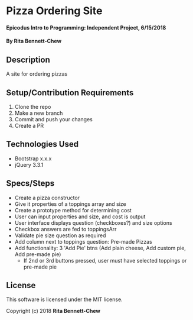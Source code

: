 # Pizza Ordering Site

#### Epicodus Intro to Programming: Independent Project, 6/15/2018

#### By Rita Bennett-Chew

## Description

A site for ordering pizzas

## Setup/Contribution Requirements

1. Clone the repo
1. Make a new branch
1. Commit and push your changes
1. Create a PR

## Technologies Used

* Bootstrap x.x.x
* jQuery 3.3.1

## Specs/Steps
* Create a pizza constructor
* Give it properties of a toppings array and size
* Create a prototype method for determining cost
* User can input properties and size, and cost is output
* User interface displays question (checkboxes?) and size options
* Checkbox answers are fed to toppingsArr
* Validate pie size question as required
* Add column next to toppings question: Pre-made Pizzas
* Add functionality: 3 'Add Pie' btns (Add plain cheese, Add custom pie, Add pre-made pie)
  - If 2nd or 3rd buttons pressed, user must have selected toppings or pre-made pie

## License

This software is licensed under the MIT license.

Copyright (c) 2018 **Rita Bennett-Chew**
